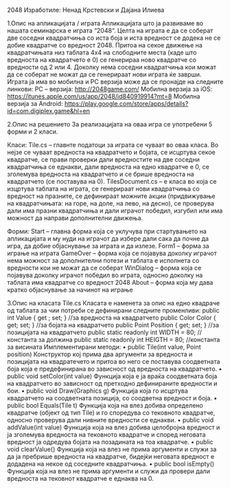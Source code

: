 2048
Изработиле: Ненад Крстевски и Дајана Илиева

1.Опис на апликацијата / играта
Апликацијата што ја развиваме во нашата семинарска е играта “2048“. Целта на играта е да се соберат две соседни квадратчиња со иста боја и иста вредност се додека не се добие квадратче со вредност 2048. Притоа на секое движење на квадратчињата низ таблата 4х4 на слободните места (каде што вредноста на квадратчето е 0) се генерираа ново квадратче со вредности од 2 или 4. Доколку нема соседни квадратчиња кои можат да се соберат не можат да се генерираат нови играта ќе заврши.
Играта ја има во мобилна и PC верзија може да се пронајде на следните линкови:
PC – верзија: http://2048game.com/ 
Мобилна верзија за iOS: https://itunes.apple.com/us/app/2048/id840919914?mt=8 
Mобилна верзија за Android: https://play.google.com/store/apps/details?id=com.digiplex.game&hl=en 

2.Опис на решението
За реализацијата на оваа игра се употребени 5 форми  и 2 класи.

Класи:
Tile.cs – главнте податоци за играта се чуваат во оваа класа. Во нејзе се чуваат вредностa на квадратчето и бојата, се исцртува секое квадратче, се прави проверки дали вредностите на две соседни квадратчиња се еднакви, дали вредноста на едно квадратче е 0, се зголемува вредноста на квадратчето и се брише вредноста на квадратчето (се поставува на 0).
TilesDocument.cs – е класа во која се изцртува таблата на играта, се генерираат нови квадратчиња со вредност на празните, се дефинираат можните акции (придвижување на квадратчињата: на горе, на доле, на лево, на десно), се проверува дали има празни квадратчиња и дали играчот победил, изгубил или има можност да направи дополнителни движења.

Форми:
Start – главна форма која се уклучува при стартувањето на апликацијата и му нуди на играчот да избере дали сака да почне да игра, да добие објаснување за играта и да излезе.
Form1 – форма за играње на играта
GameОver – форма која се појавува доколку играчот нема можност за дополнителни потези и таблата е исполнета со вредности кои не можат да се соберат
WinDialog – форма која се појавува доколку играчот победил во играта, односно доколку на таблата има квадратче со вредност 2048
About – форма која му дава кратко објаснување за начинот на играње

3.Опис на класата Tile.cs
Класата е наменета за опис на едно квадраче од таблата за чии потреби се дефинирани следните променливи: 
 public int Value { get ; set; } 	//за вредноста на квадратчето
        public Color Color { get; set; }	//за бојата на квадратчето
        public Point Position { get; set; }	//за позицијата на квадратчето
        public static readonly int WIDTH = 80;	//константа за должина
        public static readonly int HEIGTH = 80;	//константа за висината
Имплементирани методи:
•	public Tile(int value, Point position)
Конструктор кој прима два аргументи за вредноста и позицијата на квадратечето и притоа во него се поставува соодветната боја која е предефинирана во зависност од вредноста на квадратчето.
•	public void setColor(int value)
Функција која е ја враќа соодветната боја на квадратчето во зависност од претходно дефинираните вредности и бои.
•	public void Draw(Graphics g)
Функција која го исцртува квадратчето на соодветната позиција, со соодветна  вредност и боја.
•	public bool Equals(Tile t)
Функција која на влез добива определено квадратче (објект од тип Tile) и го споредува со тековното квадратче, односно проверува дали нивните вредности се еднакви.
•	public void addValue(int value)
Функција која на влез добива целобројна вредност и ја зголемува вредноста на тековното квадратче и според неговата вредност ја одредува бојата на позадината на тоа квадратче.
•	public void clearValue()
Функција која на влез не прима аргументи и служи за да ја пребрише вредноста на квадратче, бидејќи неговата вредност е додадена на некое од соседните квадратчиња.
•	public bool isEmpty()
Функција која на влез не прима аргументи и служи да провери дали вредноста на тековнот квадратче е еднаква на 0.

